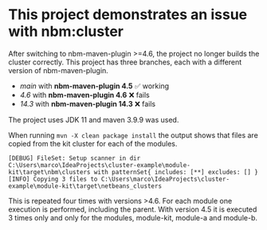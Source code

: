 # This project demonstrates an issue with nbm:cluster

After switching to nbm-maven-plugin >=4.6, the project no longer builds the cluster correctly.
This project has three branches, each with a different version of nbm-maven-plugin.

- *main* with **nbm-maven-plugin 4.5** ✅ working
- *4.6* with **nbm-maven-plugin 4.6** ❌ fails
- *14.3* with **nbm-maven-plugin 14.3** ❌ fails

The project uses JDK 11 and maven 3.9.9 was used.

When running `mvn -X clean package install` the output shows that files are copied from the kit cluster for each of the
modules.

`[DEBUG] FileSet: Setup scanner in dir C:\Users\marco\IdeaProjects\cluster-example\module-kit\target\nbm\clusters with patternSet{ includes: [**] excludes: [] }
[INFO] Copying 3 files to C:\Users\marco\IdeaProjects\cluster-example\module-kit\target\netbeans_clusters`

This is repeated four times with versions >4.6. For each module one execution is performed, including the parent. With
version 4.5 it is executed 3 times only and only for the modules, module-kit, module-a and module-b. 